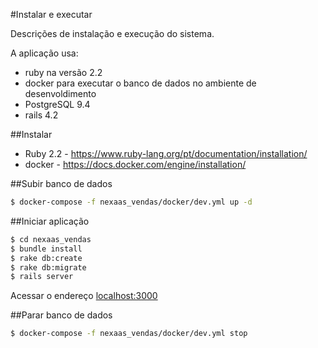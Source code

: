 #Instalar e executar

Descrições de instalação e execução do sistema.

A aplicação usa:

- ruby na versão 2.2
- docker para executar o banco de dados no ambiente de desenvoldimento
- PostgreSQL 9.4
- rails 4.2

##Instalar

* Ruby 2.2 - https://www.ruby-lang.org/pt/documentation/installation/
* docker - https://docs.docker.com/engine/installation/

##Subir banco de dados

```bash
$ docker-compose -f nexaas_vendas/docker/dev.yml up -d
```

##Iniciar aplicação
```bash
$ cd nexaas_vendas
$ bundle install
$ rake db:create
$ rake db:migrate
$ rails server
```

Acessar o endereço [localhost:3000](http://localhost:3000)

##Parar banco de dados
```bash
$ docker-compose -f nexaas_vendas/docker/dev.yml stop
```
